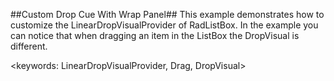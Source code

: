 ##Custom Drop Cue With Wrap Panel##
This example demonstrates how to customize the LinearDropVisualProvider of RadListBox. In the example you can notice that when dragging an item in the ListBox the DropVisual is different.

<keywords: LinearDropVisualProvider, Drag, DropVisual>